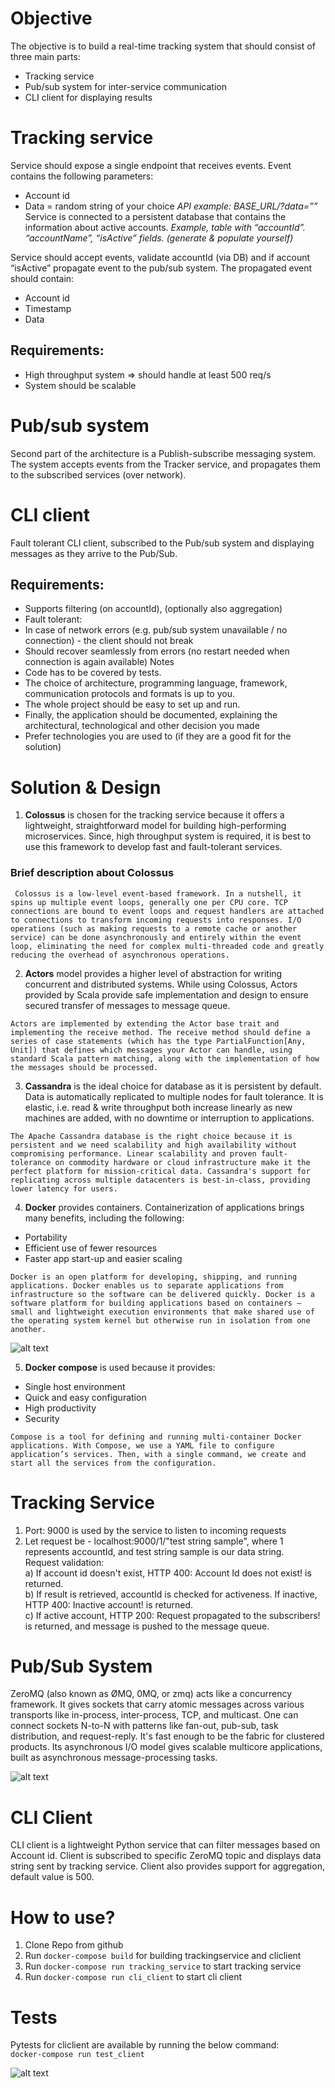 # Objective

The objective is to build a real-time tracking system that should consist of three main parts:
- Tracking service
- Pub/sub system for inter-service communication
- CLI client for displaying results

# Tracking service

Service should expose a single endpoint that receives events. Event contains the following
parameters:
- Account id
- Data = random string of your choice
*API example: BASE_URL/<accountId>?data=”<data>”*
Service is connected to a persistent database that contains the information about active
accounts.
*Example, table with “accountId”. “accountName”, “isActive” fields. (generate & populate yourself)*

Service should accept events, validate accountId (via DB) and if account “isActive” propagate
event to the pub/sub system. The propagated event should contain:
- Account id
- Timestamp
- Data

## Requirements:

- High throughput system => should handle at least 500 req/s
- System should be scalable

# Pub/sub system

Second part of the architecture is a Publish-subscribe messaging system. The system accepts
events from the Tracker service, and propagates them to the subscribed services (over
network).

# CLI client

Fault tolerant CLI client, subscribed to the Pub/sub system and displaying messages as they
arrive to the Pub/Sub.

## Requirements:

- Supports filtering (on accountId), (optionally also aggregation)
- Fault tolerant:
- In case of network errors (e.g. pub/sub system unavailable / no connection) - the
client should not break
- Should recover seamlessly from errors (no restart needed when connection is
again available)
Notes
- Code has to be covered by tests.
- The choice of architecture, programming language, framework, communication protocols
and formats is up to you.
- The whole project should be easy to set up and run.
- Finally, the application should be documented, explaining the architectural, technological
and other decision you made
- Prefer technologies you are used to (if they are a good fit for the solution)

# Solution & Design

1. **Colossus** is chosen for the tracking service because it offers a lightweight, straightforward model for building high-performing microservices. Since, high throughput system is required, it is best to use this framework to develop fast and fault-tolerant services.

### Brief description about Colossus

```
 Colossus is a low-level event-based framework. In a nutshell, it spins up multiple event loops, generally one per CPU core. TCP connections are bound to event loops and request handlers are attached to connections to transform incoming requests into responses. I/O operations (such as making requests to a remote cache or another service) can be done asynchronously and entirely within the event loop, eliminating the need for complex multi-threaded code and greatly reducing the overhead of asynchronous operations.
```

2. **Actors** model provides a higher level of abstraction for writing concurrent and distributed systems. While using Colossus, Actors provided by Scala provide safe implementation and design to ensure secured transfer of messages to message queue.

```
Actors are implemented by extending the Actor base trait and implementing the receive method. The receive method should define a series of case statements (which has the type PartialFunction[Any, Unit]) that defines which messages your Actor can handle, using standard Scala pattern matching, along with the implementation of how the messages should be processed.
```

3. **Cassandra** is the ideal choice for database as it is persistent by default. Data is automatically replicated to multiple nodes for fault tolerance. It is elastic, i.e. read & write throughput both increase linearly as new machines are added, with no downtime or interruption to applications.

```
The Apache Cassandra database is the right choice because it is persistent and we need scalability and high availability without compromising performance. Linear scalability and proven fault-tolerance on commodity hardware or cloud infrastructure make it the perfect platform for mission-critical data. Cassandra's support for replicating across multiple datacenters is best-in-class, providing lower latency for users.
```

4. **Docker** provides containers. Containerization of applications brings many benefits, including the following:

- Portability <br />
- Efficient use of fewer resources <br />
- Faster app start-up and easier scaling <br />

```
Docker is an open platform for developing, shipping, and running applications. Docker enables us to separate applications from infrastructure so the software can be delivered quickly. Docker is a software platform for building applications based on containers — small and lightweight execution environments that make shared use of the operating system kernel but otherwise run in isolation from one another.
```

![alt text](https://github.com/ShubhiNigam29/Tracking-System/blob/main/docker-vm.jpg)

5. **Docker compose** is used because it provides:

- Single host environment <br />
- Quick and easy configuration <br />
- High productivity <br />
- Security <br />

```
Compose is a tool for defining and running multi-container Docker applications. With Compose, we use a YAML file to configure application’s services. Then, with a single command, we create and start all the services from the configuration.
```

# Tracking Service

1. Port: 9000 is used by the service to listen to incoming requests <br />
2. Let request be - localhost:9000/1/"test string sample", where 1 represents accountId, and test string sample is our data string. <br />
Request validation: <br />
a) If account id doesn't exist, HTTP 400: Account Id does not exist! is returned. <br />
b) If result is retrieved, accountId is checked for activeness. If inactive, HTTP 400: Inactive account! is returned. <br />
c) If active account, HTTP 200: Request propagated to the subscribers! is returned, and message is pushed to the message queue. <br />

# Pub/Sub System

ZeroMQ (also known as ØMQ, 0MQ, or zmq) acts like a concurrency framework. It gives sockets that carry atomic messages across various transports like in-process, inter-process, TCP, and multicast. One can connect sockets N-to-N with patterns like fan-out, pub-sub, task distribution, and request-reply. It's fast enough to be the fabric for clustered products. Its asynchronous I/O model gives scalable multicore applications, built as asynchronous message-processing tasks.

![alt text](https://github.com/ShubhiNigam29/Tracking-System/blob/main/Pub_sub.png)

# CLI Client

CLI client is a lightweight Python service that can filter messages based on Account id. Client is subscribed to specific ZeroMQ topic and displays data string sent by tracking service. Client also provides support for aggregation, default value is 500.

# How to use?

1. Clone Repo from github <br />
2. Run `docker-compose build` for building trackingservice and cliclient <br />
3. Run `docker-compose run tracking_service` to start tracking service <br />
4. Run `docker-compose run cli_client` to start cli client <br />

# Tests

Pytests for cliclient are available by running the below command: <br />
`docker-compose run test_client`

![alt text](https://github.com/ShubhiNigam29/Tracking-System/blob/main/Test.JPG)